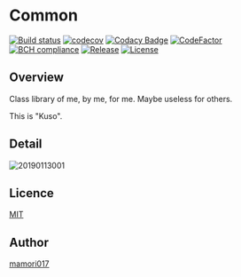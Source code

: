# Common

[![Build status](https://ci.appveyor.com/api/projects/status/1yi6bho565k8xk6e?svg=true)](https://ci.appveyor.com/project/mamori017/common)
[![codecov](https://codecov.io/gh/mamori017/Common/branch/master/graph/badge.svg)](https://codecov.io/gh/mamori017/Common)
[![Codacy Badge](https://api.codacy.com/project/badge/Grade/52f4177cd33543e099b145191b7f515a)](https://www.codacy.com/app/mamori017/Common?utm_source=github.com&amp;utm_medium=referral&amp;utm_content=mamori017/Common&amp;utm_campaign=Badge_Grade)
[![CodeFactor](https://www.codefactor.io/repository/github/mamori017/common/badge)](https://www.codefactor.io/repository/github/mamori017/common)
[![BCH compliance](https://bettercodehub.com/edge/badge/mamori017/Common?branch=master)](https://bettercodehub.com/)
[![Release](https://img.shields.io/github/release/mamori017/Common.svg)](https://github.com/mamori017/Common/releases/latest)
[![License](https://img.shields.io/github/license/mamori017/Common.svg)](https://github.com/mamori017/Common/blob/master/LICENSE)

## Overview

Class library of me, by me, for me. Maybe useless for others.

This is "Kuso".

## Detail

![20190113001](https://cacoo.com/diagrams/GoxyZBkyILCBEILi-85CE6.png)

## Licence

[MIT](https://github.com/mamori017/Common/blob/master/LICENSE)

## Author

[mamori017](https://github.com/mamori017)
